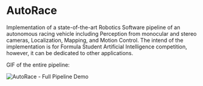 # AutoRace
Implementation of a state-of-the-art Robotics Software pipeline of an autonomous racing vehicle including Perception from monocular and stereo cameras, Localization, Mapping, and Motion Control. The intend of the implementation is for Formula Student Artificial Intelligence competition, however, it can be dedicated to other applications.

GIF of the entire pipeline:



![AutoRace - Full Pipeline Demo](https://github.com/curtfs/AutoRace/blob/master/AutoRace%20-%20Full%20Demo%20of%20Pipeline.gif)
